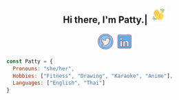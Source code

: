 <div align="center">

## Hi there, I'm Patty.| <img src="hi.gif" alt="hi" width="40"/>



<a href="https://twitter.com/pattyarunya" ><img src="twitter.png" alt="hi" width="40"/></a>
<a href="linkedin.com/in/pattyarunyavikul/">
<img src="linkedin.png" alt="hi" width="40"/></a>

</div>


```js
const Patty = {
  Pronouns: "she/her",
  Hobbies: ["Fitness", "Drawing", "Karaoke", "Anime"],
  Languages: ["English", "Thai"]
}
 ```
